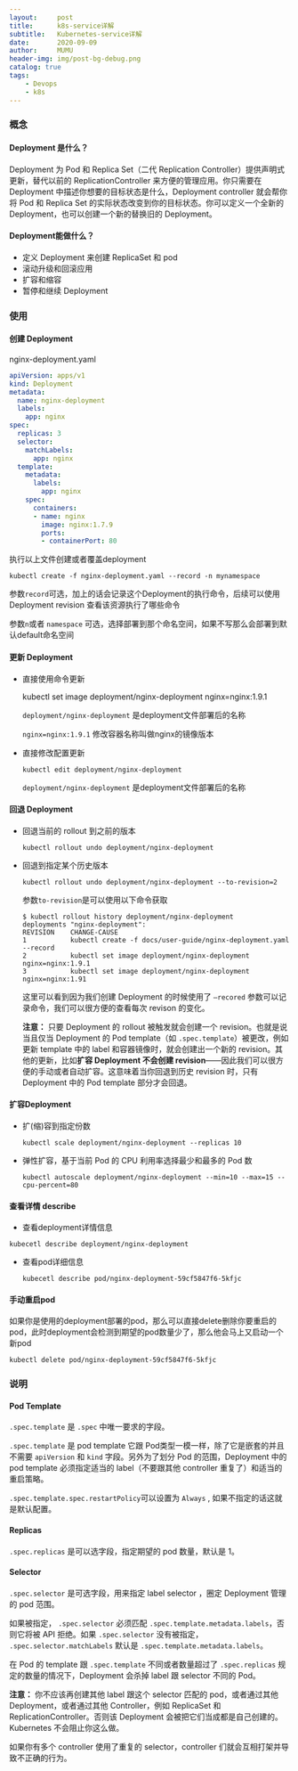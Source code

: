```yaml
---
layout:     post
title:      k8s-service详解
subtitle:   Kubernetes-service详解
date:       2020-09-09
author:     MUMU
header-img: img/post-bg-debug.png
catalog: true
tags:
    - Devops
    - k8s
---
```


### 概念

#### Deployment 是什么？

Deployment 为 Pod 和 Replica Set（二代 Replication Controller）提供声明式更新，替代以前的 ReplicationController 来方便的管理应用。你只需要在 Deployment 中描述你想要的目标状态是什么，Deployment controller 就会帮你将 Pod 和 Replica Set 的实际状态改变到你的目标状态。你可以定义一个全新的 Deployment，也可以创建一个新的替换旧的 Deployment。

#### Deployment能做什么？

- 定义 Deployment 来创建 ReplicaSet 和 pod
- 滚动升级和回滚应用
- 扩容和缩容
- 暂停和继续 Deployment

### 使用

#### 创建 Deployment

nginx-deployment.yaml

```yaml
apiVersion: apps/v1
kind: Deployment
metadata:
  name: nginx-deployment
  labels:
    app: nginx
spec:
  replicas: 3
  selector:
    matchLabels:
      app: nginx
  template:
    metadata:
      labels:
        app: nginx
    spec:
      containers:
      - name: nginx
        image: nginx:1.7.9
        ports:
        - containerPort: 80
```

执行以上文件创建或者覆盖deployment

```shell
kubectl create -f nginx-deployment.yaml --record -n mynamespace
```

参数`record`可选，加上的话会记录这个Deployment的执行命令，后续可以使用 Deployment revision 查看该资源执行了哪些命令

参数`n`或者 `namespace` 可选，选择部署到那个命名空间，如果不写那么会部署到默认default命名空间

#### 更新 Deployment

- 直接使用命令更新

  kubectl set image deployment/nginx-deployment nginx=nginx:1.9.1

  `deployment/nginx-deployment` 是deployment文件部署后的名称

  `nginx=nginx:1.9.1` 修改容器名称叫做nginx的镜像版本

- 直接修改配置更新

  ```shell
  kubectl edit deployment/nginx-deployment
  ```

  `deployment/nginx-deployment` 是deployment文件部署后的名称

#### 回退 Deployment

- 回退当前的 rollout 到之前的版本

  ```shell
  kubectl rollout undo deployment/nginx-deployment
  ```

- 回退到指定某个历史版本

  ```shell
  kubectl rollout undo deployment/nginx-deployment --to-revision=2
  ```

  参数`to-revision`是可以使用以下命令获取

  ```shell
  $ kubectl rollout history deployment/nginx-deployment
  deployments "nginx-deployment":
  REVISION    CHANGE-CAUSE
  1           kubectl create -f docs/user-guide/nginx-deployment.yaml --record
  2           kubectl set image deployment/nginx-deployment nginx=nginx:1.9.1
  3           kubectl set image deployment/nginx-deployment nginx=nginx:1.91
  ```

  这里可以看到因为我们创建 Deployment 的时候使用了 `—recored` 参数可以记录命令，我们可以很方便的查看每次 revison 的变化。

  **注意：** 只要 Deployment 的 rollout 被触发就会创建一个 revision。也就是说当且仅当 Deployment 的 Pod template（如 `.spec.template`）被更改，例如更新 template 中的 label 和容器镜像时，就会创建出一个新的 revision。其他的更新，比如**扩容 Deployment 不会创建 revision**——因此我们可以很方便的手动或者自动扩容。这意味着当你回退到历史 revision 时，只有 Deployment 中的 Pod template 部分才会回退。

#### 扩容Deployment

- 扩(缩)容到指定份数

  ```shell
  kubectl scale deployment/nginx-deployment --replicas 10
  ```

- 弹性扩容，基于当前 Pod 的 CPU 利用率选择最少和最多的 Pod 数

  ```shell
  kubectl autoscale deployment/nginx-deployment --min=10 --max=15 --cpu-percent=80
  ```

#### 查看详情 describe

-  查看deployment详情信息

  ```shell
  kubecetl describe deployment/nginx-deployment
  ```

- 查看pod详细信息

  ```shell
  kubecetl describe pod/nginx-deployment-59cf5847f6-5kfjc
  ```

#### 手动重启pod

如果你是使用的deployment部署的pod，那么可以直接delete删除你要重启的pod，此时deployment会检测到期望的pod数量少了，那么他会马上又启动一个新pod

```shell
kubectl delete pod/nginx-deployment-59cf5847f6-5kfjc
```

### 说明

#### Pod Template

`.spec.template` 是 `.spec` 中唯一要求的字段。

`.spec.template` 是 pod template 它跟 Pod类型一模一样，除了它是嵌套的并且不需要 `apiVersion` 和 `kind` 字段。另外为了划分 Pod 的范围，Deployment 中的 pod template 必须指定适当的 label（不要跟其他 controller 重复了）和适当的重启策略。

`.spec.template.spec.restartPolicy`可以设置为 `Always` , 如果不指定的话这就是默认配置。

#### Replicas

`.spec.replicas` 是可以选字段，指定期望的 pod 数量，默认是 1。

#### Selector

`.spec.selector` 是可选字段，用来指定 label selector ，圈定 Deployment 管理的 pod 范围。

如果被指定， `.spec.selector` 必须匹配 `.spec.template.metadata.labels`，否则它将被 API 拒绝。如果 `.spec.selector` 没有被指定， `.spec.selector.matchLabels` 默认是 `.spec.template.metadata.labels`。

在 Pod 的 template 跟 `.spec.template` 不同或者数量超过了 `.spec.replicas` 规定的数量的情况下，Deployment 会杀掉 label 跟 selector 不同的 Pod。

**注意：** 你不应该再创建其他 label 跟这个 selector 匹配的 pod，或者通过其他 Deployment，或者通过其他 Controller，例如 ReplicaSet 和 ReplicationController。否则该 Deployment 会被把它们当成都是自己创建的。Kubernetes 不会阻止你这么做。

如果你有多个 controller 使用了重复的 selector，controller 们就会互相打架并导致不正确的行为。

